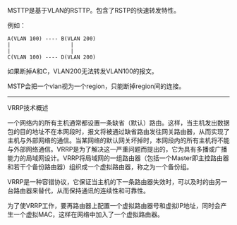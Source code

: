 MSTTP是基于VLAN的RSTTP。包含了RSTP的快速转发特性。

例如：
```
A(VLAN 100) ---- B(VLAN 200)
|                   |
|                   |
C(VLAN 100) ---- D(VLAN 200)
```

如果断掉A和C，VLAN200无法转发VLAN100的报文。

MSTP会把一个vlan视为一个region，只能断掉region间的连接。

---

VRRP技术概述

一个网络内的所有主机通常都设置一条缺省（默认）路由。这样，当主机发出数据包的目的地址不在本网段时，报文将被通过缺省路由发往网关路由器，从而实现了主机与外部网络的通信。当某网络的默认网关坏掉时，本网段内的所有主机将不能与外部网络通信。VRRP是为了解决这一严重问题而提出的，它为具有多播或广播能力的局域网设计。VRRP将局域网的一组路由器（包括一个Master即主控路由器和若干个备份路由器）组织成一个虚拟路由器，称之为一个备份组。

VRRP是一种容错协议，它保证当主机的下一条路由器失效时，可以及时的由另一台路由器来替代，从而保持通讯的连续性和可靠性。

为了使VRRP工作，要再路由器上配置一个虚拟路由器号和虚拟IP地址，同时会产生一个虚拟MAC，这样在网络中加入了一个虚拟路由器。